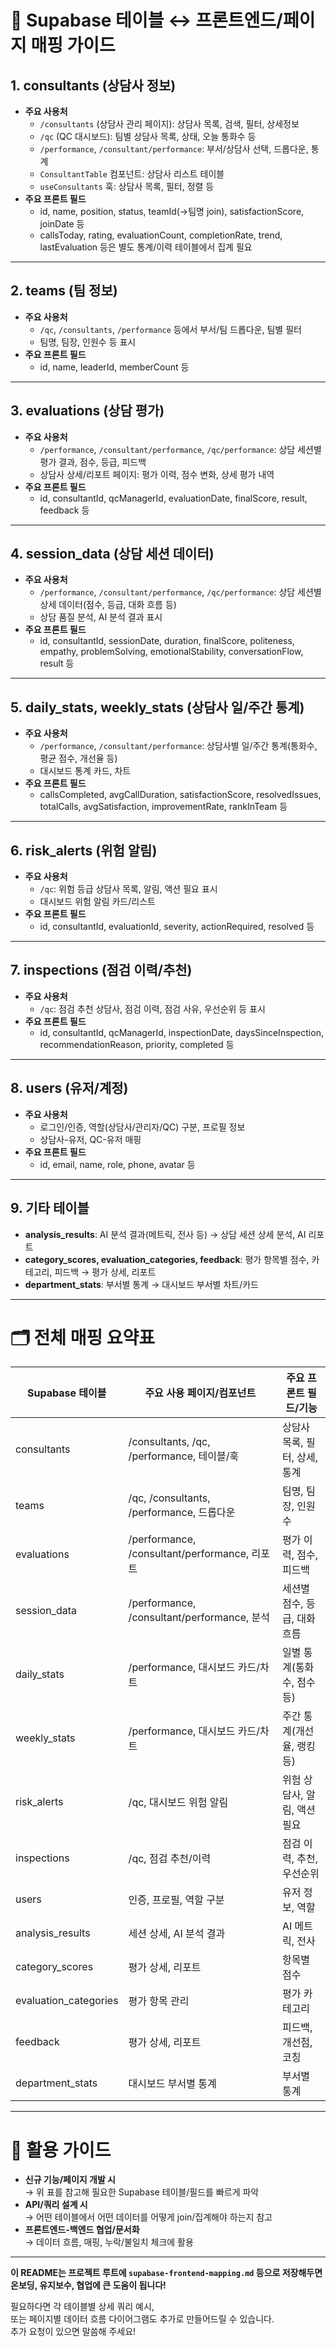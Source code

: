 # 📖 Supabase 테이블 ↔ 프론트엔드/페이지 매핑 가이드

## 1. consultants (상담사 정보)
- **주요 사용처**
  - `/consultants` (상담사 관리 페이지): 상담사 목록, 검색, 필터, 상세정보
  - `/qc` (QC 대시보드): 팀별 상담사 목록, 상태, 오늘 통화수 등
  - `/performance`, `/consultant/performance`: 부서/상담사 선택, 드롭다운, 통계
  - `ConsultantTable` 컴포넌트: 상담사 리스트 테이블
  - `useConsultants` 훅: 상담사 목록, 필터, 정렬 등
- **주요 프론트 필드**
  - id, name, position, status, teamId(→팀명 join), satisfactionScore, joinDate 등
  - callsToday, rating, evaluationCount, completionRate, trend, lastEvaluation 등은 별도 통계/이력 테이블에서 집계 필요

---

## 2. teams (팀 정보)
- **주요 사용처**
  - `/qc`, `/consultants`, `/performance` 등에서 부서/팀 드롭다운, 팀별 필터
  - 팀명, 팀장, 인원수 등 표시
- **주요 프론트 필드**
  - id, name, leaderId, memberCount 등

---

## 3. evaluations (상담 평가)
- **주요 사용처**
  - `/performance`, `/consultant/performance`, `/qc/performance`: 상담 세션별 평가 결과, 점수, 등급, 피드백
  - 상담사 상세/리포트 페이지: 평가 이력, 점수 변화, 상세 평가 내역
- **주요 프론트 필드**
  - id, consultantId, qcManagerId, evaluationDate, finalScore, result, feedback 등

---

## 4. session_data (상담 세션 데이터)
- **주요 사용처**
  - `/performance`, `/consultant/performance`, `/qc/performance`: 상담 세션별 상세 데이터(점수, 등급, 대화 흐름 등)
  - 상담 품질 분석, AI 분석 결과 표시
- **주요 프론트 필드**
  - id, consultantId, sessionDate, duration, finalScore, politeness, empathy, problemSolving, emotionalStability, conversationFlow, result 등

---

## 5. daily_stats, weekly_stats (상담사 일/주간 통계)
- **주요 사용처**
  - `/performance`, `/consultant/performance`: 상담사별 일/주간 통계(통화수, 평균 점수, 개선율 등)
  - 대시보드 통계 카드, 차트
- **주요 프론트 필드**
  - callsCompleted, avgCallDuration, satisfactionScore, resolvedIssues, totalCalls, avgSatisfaction, improvementRate, rankInTeam 등

---

## 6. risk_alerts (위험 알림)
- **주요 사용처**
  - `/qc`: 위험 등급 상담사 목록, 알림, 액션 필요 표시
  - 대시보드 위험 알림 카드/리스트
- **주요 프론트 필드**
  - id, consultantId, evaluationId, severity, actionRequired, resolved 등

---

## 7. inspections (점검 이력/추천)
- **주요 사용처**
  - `/qc`: 점검 추천 상담사, 점검 이력, 점검 사유, 우선순위 등 표시
- **주요 프론트 필드**
  - id, consultantId, qcManagerId, inspectionDate, daysSinceInspection, recommendationReason, priority, completed 등

---

## 8. users (유저/계정)
- **주요 사용처**
  - 로그인/인증, 역할(상담사/관리자/QC) 구분, 프로필 정보
  - 상담사-유저, QC-유저 매핑
- **주요 프론트 필드**
  - id, email, name, role, phone, avatar 등

---

## 9. 기타 테이블
- **analysis_results**: AI 분석 결과(메트릭, 전사 등) → 상담 세션 상세 분석, AI 리포트
- **category_scores, evaluation_categories, feedback**: 평가 항목별 점수, 카테고리, 피드백 → 평가 상세, 리포트
- **department_stats**: 부서별 통계 → 대시보드 부서별 차트/카드

---

# 🗂️ 전체 매핑 요약표

| Supabase 테이블      | 주요 사용 페이지/컴포넌트                       | 주요 프론트 필드/기능                |
|---------------------|------------------------------------------------|--------------------------------------|
| consultants         | /consultants, /qc, /performance, 테이블/훅      | 상담사 목록, 필터, 상세, 통계        |
| teams               | /qc, /consultants, /performance, 드롭다운       | 팀명, 팀장, 인원수                   |
| evaluations         | /performance, /consultant/performance, 리포트   | 평가 이력, 점수, 피드백              |
| session_data        | /performance, /consultant/performance, 분석     | 세션별 점수, 등급, 대화 흐름         |
| daily_stats         | /performance, 대시보드 카드/차트                | 일별 통계(통화수, 점수 등)           |
| weekly_stats        | /performance, 대시보드 카드/차트                | 주간 통계(개선율, 랭킹 등)           |
| risk_alerts         | /qc, 대시보드 위험 알림                         | 위험 상담사, 알림, 액션 필요          |
| inspections         | /qc, 점검 추천/이력                             | 점검 이력, 추천, 우선순위            |
| users               | 인증, 프로필, 역할 구분                         | 유저 정보, 역할                      |
| analysis_results    | 세션 상세, AI 분석 결과                         | AI 메트릭, 전사                      |
| category_scores     | 평가 상세, 리포트                               | 항목별 점수                          |
| evaluation_categories| 평가 항목 관리                                 | 평가 카테고리                        |
| feedback            | 평가 상세, 리포트                               | 피드백, 개선점, 코칭                 |
| department_stats    | 대시보드 부서별 통계                            | 부서별 통계                          |

---

# 📝 활용 가이드

- **신규 기능/페이지 개발 시**  
  → 위 표를 참고해 필요한 Supabase 테이블/필드를 빠르게 파악
- **API/쿼리 설계 시**  
  → 어떤 테이블에서 어떤 데이터를 어떻게 join/집계해야 하는지 참고
- **프론트엔드-백엔드 협업/문서화**  
  → 데이터 흐름, 매핑, 누락/불일치 체크에 활용

---

**이 README는 프로젝트 루트에 `supabase-frontend-mapping.md` 등으로 저장해두면  
온보딩, 유지보수, 협업에 큰 도움이 됩니다!**

필요하다면 각 테이블별 상세 쿼리 예시,  
또는 페이지별 데이터 흐름 다이어그램도 추가로 만들어드릴 수 있습니다.  
추가 요청이 있으면 말씀해 주세요! 